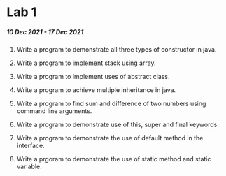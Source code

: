# Lab 1 

##### 10 Dec 2021 - 17 Dec 2021

1) Write a program to demonstrate all three types of constructor in java.

2) Write a program to implement stack using array.

3) Write a program to implement uses of abstract class.

4) Write a program to achieve multiple inheritance in java.

5) Write a program to find sum and difference of two numbers using command line arguments.

6) Write a program to demonstrate use of this, super and final keywords.

7) Write a program to demonstrate the use of default method in the interface.

8) Write a prgoram to demonstrate the use of static method and static variable.
